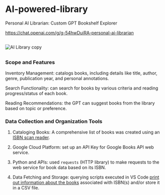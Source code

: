 # AI-powered-library

Personal AI Librarian:  Custom GPT Bookshelf Explorer 

https://chat.openai.com/g/g-54hwDuiRA-personal-ai-librarian 
## 
![AI Library copy](https://github.com/ilirjanahyseni/personal-library/assets/92699878/61033d70-68e2-4d1e-bfa9-c8e7a26693a2) 

## 
### Scope and Features 
Inventory Management: catalogs books, including details like title, author, genre, publication year, and personal annotations.

Search Functionality: can search for books by various criteria and reading progress/status of each book. 

Reading Recommendations: the GPT can suggest books from the library based on topic or preference. 

### Data Collection and Organization Tools
1. Cataloging Books: A comprehensive list of books was created using an [ISBN scan reader](https://play.google.com/store/apps/details?id=org.micla.MiClaScanISBN&hl=en_US&gl=US).

2. Google Cloud Platform: set up an API Key for Google Books API web service. 
3. Python and APIs: used `requests` (HTTP library) to make requests to the web service for book data based on its ISBN.
4. Data Fetching and Storage: querying scripts executed in VS Code [print out information about the books](https://github.com/ilirjanahyseni/AI-powered-library/blob/main/import%20requests.py) associated with ISBN(s) and/or store it in a CSV file. 


